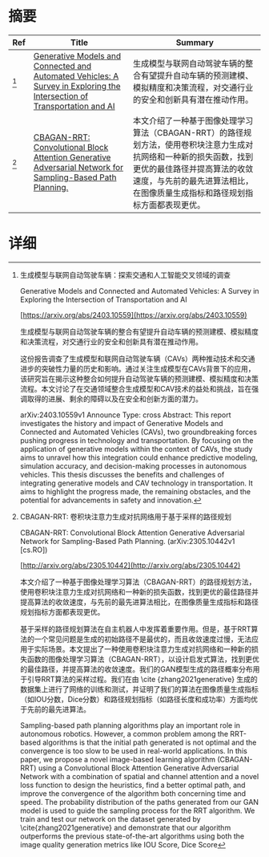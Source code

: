 # 摘要

| Ref | Title | Summary |
| --- | --- | --- |
| [^1] | [Generative Models and Connected and Automated Vehicles: A Survey in Exploring the Intersection of Transportation and AI](https://arxiv.org/abs/2403.10559) | 生成模型与联网自动驾驶车辆的整合有望提升自动车辆的预测建模、模拟精度和决策流程，对交通行业的安全和创新具有潜在推动作用。 |
| [^2] | [CBAGAN-RRT: Convolutional Block Attention Generative Adversarial Network for Sampling-Based Path Planning.](http://arxiv.org/abs/2305.10442) | 本文介绍了一种基于图像处理学习算法（CBAGAN-RRT）的路径规划方法，使用卷积块注意力生成对抗网络和一种新的损失函数，找到更优的最佳路径并提高算法的收敛速度，与先前的最先进算法相比，在图像质量生成指标和路径规划指标方面都表现更优。 |

# 详细

[^1]: 生成模型与联网自动驾驶车辆：探索交通和人工智能交叉领域的调查

    Generative Models and Connected and Automated Vehicles: A Survey in Exploring the Intersection of Transportation and AI

    [https://arxiv.org/abs/2403.10559](https://arxiv.org/abs/2403.10559)

    生成模型与联网自动驾驶车辆的整合有望提升自动车辆的预测建模、模拟精度和决策流程，对交通行业的安全和创新具有潜在推动作用。

    

    这份报告调查了生成模型和联网自动驾驶车辆（CAVs）两种推动技术和交通进步的突破性力量的历史和影响。通过关注生成模型在CAVs背景下的应用，该研究旨在揭示这种整合如何提升自动驾驶车辆的预测建模、模拟精度和决策流程。本文讨论了在交通领域整合生成模型和CAV技术的益处和挑战，旨在强调取得的进展、剩余的障碍以及在安全和创新方面的潜力。

    arXiv:2403.10559v1 Announce Type: cross  Abstract: This report investigates the history and impact of Generative Models and Connected and Automated Vehicles (CAVs), two groundbreaking forces pushing progress in technology and transportation. By focusing on the application of generative models within the context of CAVs, the study aims to unravel how this integration could enhance predictive modeling, simulation accuracy, and decision-making processes in autonomous vehicles. This thesis discusses the benefits and challenges of integrating generative models and CAV technology in transportation. It aims to highlight the progress made, the remaining obstacles, and the potential for advancements in safety and innovation.
    
[^2]: CBAGAN-RRT: 卷积块注意力生成对抗网络用于基于采样的路径规划

    CBAGAN-RRT: Convolutional Block Attention Generative Adversarial Network for Sampling-Based Path Planning. (arXiv:2305.10442v1 [cs.RO])

    [http://arxiv.org/abs/2305.10442](http://arxiv.org/abs/2305.10442)

    本文介绍了一种基于图像处理学习算法（CBAGAN-RRT）的路径规划方法，使用卷积块注意力生成对抗网络和一种新的损失函数，找到更优的最佳路径并提高算法的收敛速度，与先前的最先进算法相比，在图像质量生成指标和路径规划指标方面都表现更优。

    

    基于采样的路径规划算法在自主机器人中发挥着重要作用。但是，基于RRT算法的一个常见问题是生成的初始路径不是最优的，而且收敛速度过慢，无法应用于实际场景。本文提出了一种使用卷积块注意力生成对抗网络和一种新的损失函数的图像处理学习算法（CBAGAN-RRT），以设计启发式算法，找到更优的最佳路径，并提高算法的收敛速度。我们的GAN模型生成的路径概率分布用于引导RRT算法的采样过程。我们在由 \cite {zhang2021generative} 生成的数据集上进行了网络的训练和测试，并证明了我们的算法在图像质量生成指标（如IOU分数，Dice分数）和路径规划指标（如路径长度和成功率）方面均优于先前的最先进算法。

    Sampling-based path planning algorithms play an important role in autonomous robotics. However, a common problem among the RRT-based algorithms is that the initial path generated is not optimal and the convergence is too slow to be used in real-world applications. In this paper, we propose a novel image-based learning algorithm (CBAGAN-RRT) using a Convolutional Block Attention Generative Adversarial Network with a combination of spatial and channel attention and a novel loss function to design the heuristics, find a better optimal path, and improve the convergence of the algorithm both concerning time and speed. The probability distribution of the paths generated from our GAN model is used to guide the sampling process for the RRT algorithm. We train and test our network on the dataset generated by \cite{zhang2021generative} and demonstrate that our algorithm outperforms the previous state-of-the-art algorithms using both the image quality generation metrics like IOU Score, Dice Score
    

